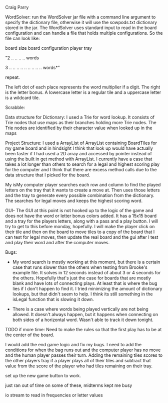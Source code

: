 Craig Parry

WordSolver: run the WordSolver jar file with a command line
argument to specify the dictionary file, otherwise it will use 
the sowpods.txt dictionary stored in the jar. The WordSolver uses
standard input to read in the board configuration and can handle a 
file that holds multiple configurations. So the file can look like: 

board size
board configuration
player tray

"2
.. ..
.. .. 
words

3
.. .. ..
.. .. ..
.. .. .. 
words*"

repeat. 

The left dot of each place represents the word multiplier if 
a digit. The right is the letter bonus. A lowercase letter is 
a regular tile and a uppercase letter is a wildcard tile. 

Scrabble: 

Data structure for Dictionary: 
I used a Trie for word lookup. It consists of Trie nodes 
that use maps as their branches holding more Trie nodes. 
The Trie nodes are identified by their character value 
when looked up in the maps


Project Structure: I used a ArrayList of ArrayList containing 
BoardTiles for my game board and in hindsight I think that look 
up would have actually been faster if I had used a 2D array 
and accessed by pointer instead of using the built in get method 
with ArrayList. I currently have a case that takes a lot longer than
others to search for a legal and highest scoring play for the computer
and I think that there are excess method calls due to the data structure 
that I picked for the board. 

My isMy computer player searches each row and column to find the 
played letters on the tray that it wants to create a move at. Then uses
those letters and the tray to generate every possible combination from 
the dictionary. The searches for legal moves and keeps the highest scoring 
word.  



GUI- The GUI at this point is not hooked up to the logic of the 
game and does not have the word or letter bonus colors added.
It has a 15x15 board and a tray for the players letters, along with 
a pass and a play button. I will try to get to this before monday,
hopefully. I will make the player click on their tile and then on the 
board to move tiles to a copy of the board that I can test for legal 
moves, then update the real board and the gui after I test and play their 
word and after the computer moves. 

Bugs: 
* My word search is mostly working at this moment, but there is a certain case 
that runs slower than the others when testing from Brooke's example file. It solves 
in 12 seconds instead of about 3 or 4 seconds for the others. Hopefully that's just 
the case for boards that are mostly blank and have lots of connecting plays. At least
that is where the bug lies if I don't happen to find it. I tried minimizing the amount of 
dictionary lookups, but that didn't seem to help. I think its still something in the isLegal
function that is slowing it down.


* There is a case where words being played vertically are not being allowed. 
It doesn't always happen, but it happens when connecting on both sides of a horizontal word. 
Wasn't able to track it down tonight. 


TODO if more time: 
Need to make the rules so that the first play has to be at the center of the board.
 
I would add the end game logic and fix my bugs. I need to add the conditions for when the 
bag runs out and the computer player has no move and the human player passes their turn. 
Adding the remaining tiles scores to the other players tray if a player plays all of their tiles 
and subtract that value from the score of the player who had tiles remaining on their tray.

set up the new game button to work. 

just ran out of time on some of these, midterms kept me busy 

io stream to read in frequencies or letter values


